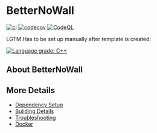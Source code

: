# BetterNoWall

[![ci](https://github.com/Kerwar/BetterNoWall/actions/workflows/ci.yml/badge.svg)](https://github.com/Kerwar/BetterNoWall/actions/workflows/ci.yml)
[![codecov](https://codecov.io/gh/Kerwar/BetterNoWall/branch/main/graph/badge.svg)](https://codecov.io/gh/Kerwar/BetterNoWall)
[![CodeQL](https://github.com/Kerwar/BetterNoWall/actions/workflows/codeql-analysis.yml/badge.svg)](https://github.com/Kerwar/BetterNoWall/actions/workflows/codeql-analysis.yml)

LGTM Has to be set up manually after template is created:

[![Language grade: C++](https://img.shields.io/lgtm/grade/cpp/github/Kerwar/BetterNoWall)](https://lgtm.com/projects/g/Kerwar/BetterNoWall/context:cpp)

## About BetterNoWall



## More Details

 * [Dependency Setup](README_dependencies.md)
 * [Building Details](README_building.md)
 * [Troubleshooting](README_troubleshooting.md)
 * [Docker](README_docker.md)
